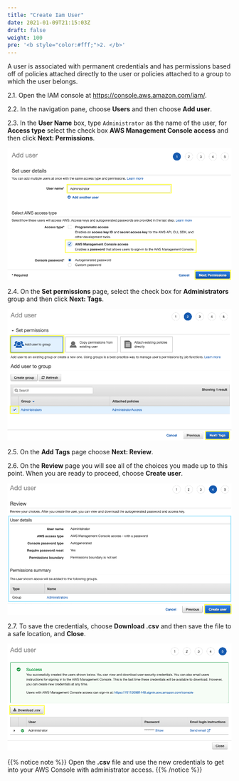 ```yaml
---
title: "Create Iam User"
date: 2021-01-09T21:15:03Z
draft: false
weight: 100
pre: '<b style="color:#fff;">2. </b>'
---
```

A user is associated with permanent credentials and has permissions based off of policies attached directly to the user or policies attached to a group to which the user belongs.

2.1\. Open the IAM console at https://console.aws.amazon.com/iam/.

2.2\. In the navigation pane, choose **Users** and then choose **Add user**.

2.3\. In the **User Name** box, type `Administrator` as the name of the user, for **Access type** select the check box **AWS Management Console access** and then click **Next: Permissions**.

![IAM User Name](images/iam-user-name.png)

2.4\. On the **Set permissions** page, select the check box for **Administrators** group and then click **Next: Tags**.

![IAM User Select Group](images/iam-user-select-group.png)

2.5\. On the **Add Tags** page choose **Next: Review**.

2.6\. On the **Review** page you will see all of the choices you made up to this point. When you are ready to proceed, choose **Create user**.

![IAM User Create](images/iam-user-create.png)

2.7\. To save the credentials, choose **Download .csv** and then save the file to a safe location, and **Close**.

![IAM User Download](images/iam-user-download.png)

{{% notice note %}}
Open the **.csv** file and use the new credentials to get into your AWS Console with administrator access.
{{% /notice %}}